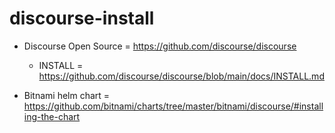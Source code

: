 # discourse-install


- Discourse Open Source = https://github.com/discourse/discourse
  - INSTALL = https://github.com/discourse/discourse/blob/main/docs/INSTALL.md

- Bitnami helm chart = https://github.com/bitnami/charts/tree/master/bitnami/discourse/#installing-the-chart
